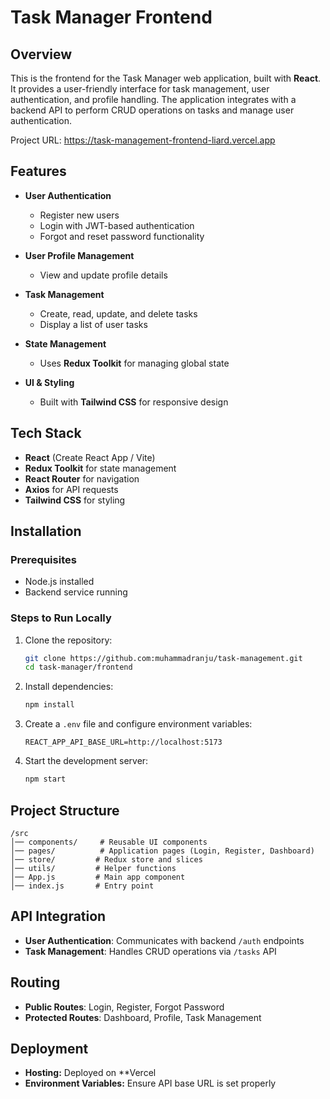 # Task Manager Frontend

## Overview

This is the frontend for the Task Manager web application, built with **React**. It provides a user-friendly interface for task management, user authentication, and profile handling. The application integrates with a backend API to perform CRUD operations on tasks and manage user authentication.

Project URL:
https://task-management-frontend-liard.vercel.app

## Features

- **User Authentication**
  - Register new users
  - Login with JWT-based authentication
  - Forgot and reset password functionality
- **User Profile Management**

  - View and update profile details

- **Task Management**

  - Create, read, update, and delete tasks
  - Display a list of user tasks

- **State Management**

  - Uses **Redux Toolkit** for managing global state

- **UI & Styling**
  - Built with **Tailwind CSS** for responsive design

## Tech Stack

- **React** (Create React App / Vite)
- **Redux Toolkit** for state management
- **React Router** for navigation
- **Axios** for API requests
- **Tailwind CSS** for styling

## Installation

### Prerequisites

- Node.js installed
- Backend service running

### Steps to Run Locally

1. Clone the repository:
   ```bash
   git clone https://github.com:muhammadranju/task-management.git
   cd task-manager/frontend
   ```
2. Install dependencies:
   ```bash
   npm install
   ```
3. Create a `.env` file and configure environment variables:
   ```env
   REACT_APP_API_BASE_URL=http://localhost:5173
   ```
4. Start the development server:
   ```bash
   npm start
   ```

## Project Structure

```
/src
│── components/     # Reusable UI components
│── pages/          # Application pages (Login, Register, Dashboard)
│── store/         # Redux store and slices
│── utils/         # Helper functions
│── App.js         # Main app component
│── index.js       # Entry point
```

## API Integration

- **User Authentication**: Communicates with backend `/auth` endpoints
- **Task Management**: Handles CRUD operations via `/tasks` API

## Routing

- **Public Routes**: Login, Register, Forgot Password
- **Protected Routes**: Dashboard, Profile, Task Management

## Deployment

- **Hosting:** Deployed on **Vercel
- **Environment Variables:** Ensure API base URL is set properly
